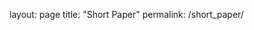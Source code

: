 layout: page
title: "Short Paper"
permalink: /short_paper/

<object data="../assets/ShortPaper.pdf" width="1000" height="1000" type='application/pdf'></object>
